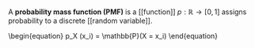 A **probability mass function (PMF)** is a [[function]] $p : \mathbb{R} \to [0,1]$ assigns probability to a discrete [[random variable]].

\\begin{equation}
p_X (x_i) = \mathbb{P}(X = x_i)
\end{equation}